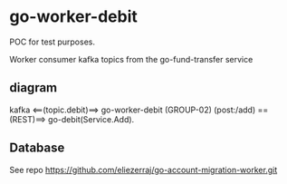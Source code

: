 # go-worker-debit

POC for test purposes.

Worker consumer kafka topics from the go-fund-transfer service

## diagram

kafka <==(topic.debit)==> go-worker-debit (GROUP-02) (post:/add) ==(REST)==> go-debit(Service.Add).

## Database

See repo https://github.com/eliezerraj/go-account-migration-worker.git
